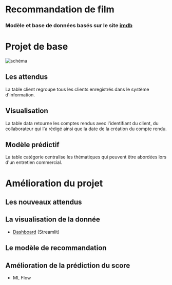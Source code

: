 # Recommandation de film 

### Modèle et base de données basés sur le site [imdb](https://www.imdb.com/) 
 


# Projet de base 


 

![schéma](https://drive.google.com/uc?export=view&id=16mQdSd7UqdwKVERcrHLy4m89FnlTE0hf)


## Les attendus 

La table client regroupe tous les clients enregistrés dans le système d'information. 

## Visualisation

La table data retourne les comptes rendus avec l'identifiant du client, du collaborateur qui l'a rédigé ainsi que la date de la création du compte rendu. 

## Modèle prédictif 

La table catégorie centralise les thématiques qui peuvent être abordées lors d'un entretien commercial. 




# Amélioration du projet




## Les nouveaux attendus 


## La visualisation de la donnée 

- [Dashboard](https://github.com/ManonDBT/Amelioration_IA/blob/master/Am%C3%A9lioration/Dashboard_Flask/streamlit.py) (Streamlit) 

## Le modèle de recommandation 


## Amélioration de la prédiction du score 

- ML Flow

